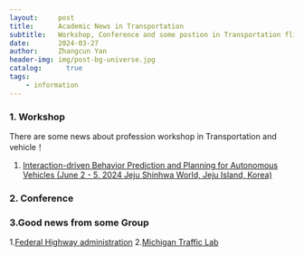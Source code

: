 ```yaml
---
layout:     post
title:      Academic News in Transportation
subtitle:   Workshop, Conference and some postion in Transportation flied 
date:       2024-03-27
author:     Zhangcun Yan
header-img: img/post-bg-universe.jpg
catalog:      true
tags:
    - information 
---
```


###  1. Workshop
There are some news about profession workshop in Transportation and vehicle！ 

1. [Interaction-driven Behavior Prediction and Planning for Autonomous Vehicles (June 2 - 5, 2024 Jeju Shinhwa World, Jeju Island, Korea)](https://saschahornauer.github.io/)



###  2. Conference 



### 3.Good news from some Group
1.[Federal Highway administration](https://safety.fhwa.dot.gov/intersection/ice/)
2.[Michigan Traffic Lab](https://traffic.engin.umich.edu/)




